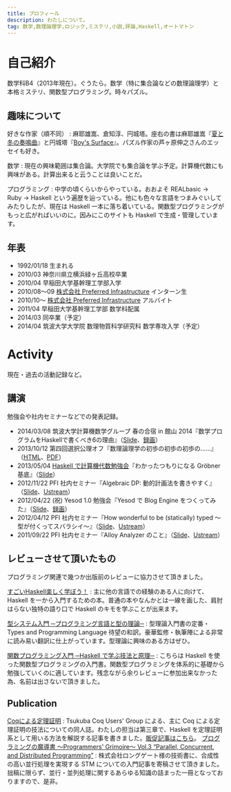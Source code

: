 ```yaml
---
title: プロフィール
description: わたしについて。
tag: 数学,数理論理学,ロジック,ミステリ,小説,評論,Haskell,オートマトン
---
```


自己紹介
=======
数学科B4（2013年現在）。ぐうたら。数学（特に集合論などの数理論理学）と本格ミステリ、関数型プログラミング。時々パズル。

趣味について
----------
好きな作家（順不同）
:    麻耶雄嵩、倉知淳、円城塔。座右の書は麻耶雄嵩『[夏と冬の奏鳴曲](asin:4062638916)』と円城塔『[Boy's Surface](asin:4150310203)』。パズル作家の芦ヶ原伸之さんのエッセイも好き。

数学
:    現在の興味範囲は集合論。大学院でも集合論を学ぶ予定。計算機代数にも興味がある。計算出来ると云うことは良いことだ。

プログラミング
:    中学の頃くらいからやっている。おおよそ REALbasic → Ruby → Haskell という遍歴を辿っている。他にも色々な言語をつまみぐいしてみたりしたが、現在は Haskell 一本に落ち着いている。関数型プログラミングがもっと広がればいいのに。因みにこのサイトも Haskell で生成・管理しています。

年表
-----
* 1992/01/18 生まれる
* 2010/03 神奈川県立横浜緑ヶ丘高校卒業
* 2010/04 早稲田大学基幹理工学部入学
* 2010/08〜09 [株式会社 Preferred Infrastructure](http://preferred.jp/) インターン生
* 2010/10〜 [株式会社 Preferred Infrastructure](http://preferred.jp/) アルバイト
* 2011/04 早稲田大学基幹理工学部 数学科配属
* 2014/03 同卒業（予定）
* 2014/04 筑波大学大学院 数理物質科学研究科 数学専攻入学（予定）

Activity
========
現在・過去の活動記録など。

講演
----
勉強会や社内セミナーなどでの発表記録。

* 2014/03/08 筑波大学計算機数学グループ 春の合宿 in 館山 2014『数学プログラムをHaskellで書くべき6の理由』（[Slide](http://www.slideshare.net/konn/haskell-6-32258528)、[録画](https://www.youtube.com/watch?v=S4_7KVNA-Ww)）
* 2013/10/12 第四回選択公理オフ『数理論理学の初歩の初歩の初歩の……』（[HTML](/math/acoff-04.html)、[PDF](/math/acoff-04.pdf)）
* 2013/05/04 [Haskell で計算機代数勉強会](http://partake.in/events/451a51b0-b18e-4e01-bda4-423bf57f4051)『わかったつもりになる Gröbner 基底』（[Slide](http://www.slideshare.net/konn/groebner-basisanintroductionreduced)）
* 2012/11/22 PFI 社内セミナー『Algebraic DP: 動的計画法を書きやすく』（[Slide](http://www.slideshare.net/konn/algebraic-dp)、[Ustream](http://www.ustream.tv/recorded/27196711)）
* 2012/04/22 (祝) Yesod 1.0 勉強会『Yesod で Blog Engine をつくってみた』（[Slide](http://www.slideshare.net/konn/yesod-12637438)、[録画](http://www.justin.tv/kiwamu/b/315818516)）
* 2012/04/12 PFI 社内セミナー『How wonderful to be (statically) typed 〜型が付くってスバラシイ〜』（[Slide](http://www.slideshare.net/konn/how-wonderful-to-be-statically-typed)、[Ustream](http://www.ustream.tv/recorded/21781769)）
* 2011/09/22 PFI 社内セミナー『Alloy Analyzer のこと』（[Slide](http://www.slideshare.net/konn/alloy-analyzer-9379488)、[Ustream](http://www.ustream.tv/recorded/17430540)）

レビューさせて頂いたもの
--------------------
プログラミング関連で幾つか出版前のレビューに協力させて頂きました。

[すごいHaskell楽しく学ぼう！](asin:4274068854)
:    主に他の言語での経験のある人に向けて、Haskell を一から入門するための本。普通の本やなんかとは一線を画した、肩肘はらない独特の語り口で Haskell のキモを学ぶことが出来ます。

[型システム入門 ─プログラミング言語と型の理論─](asin:4274069117)
:    型理論入門書の定番・Types and Programming Language 待望の和訳。豪華監修・執筆陣による非常に読み易い翻訳に仕上がっています。型理論に興味のある方はぜひ。

[関数プログラミング入門 ─Haskell で学ぶ技法と原理─](asin:427406896X)
:    こちらは Haskell を使った関数型プログラミングの入門書。関数型プログラミングを体系的に基礎から勉強していくのに適しています。残念ながら余りレビューに参加出来なかった為、名前は出さないで頂きました。

Publication
------------
[Coqによる定理証明](http://tcug.jp/books/2013-12/)
:    Tsukuba Coq Users' Group による、主に Coq による定理証明の技法についての同人誌。わたしの担当は第三章で、Haskell を定理証明系として用いる方法を解説する記事を書きました。[販促記事はこちら](/prog/2013-advent-calendar.html)。
[プログラミングの魔導書 〜Programmers' Grimoire〜 Vol.3 “Parallel, Concurrent, and Distributed Programming”](http://longgate.co.jp/books/grimoire-vol3.html)
:    株式会社ロングゲート様の技術書に、合成性の高い並行処理を実現する STM についての入門記事を寄稿させて頂きました。拙稿に限らず、並行・並列処理に関するあらゆる知識の詰まった一冊となっておりますので、是非。
